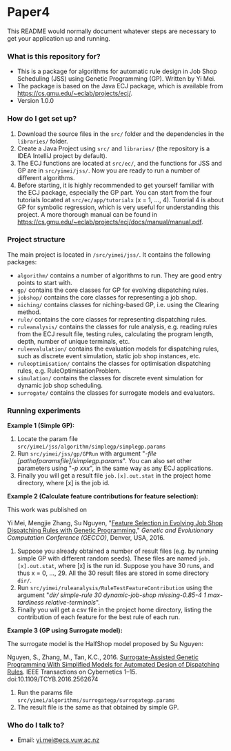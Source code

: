 # Paper4

This README would normally document whatever steps are necessary to get your application up and running.

### What is this repository for? ###

* This is a package for algorithms for automatic rule design in Job Shop Scheduling (JSS) using Genetic Programming (GP). Written by Yi Mei.
* The package is based on the Java ECJ package, which is available from https://cs.gmu.edu/~eclab/projects/ecj/.
* Version 1.0.0

### How do I get set up? ###

1. Download the source files in the `src/` folder and the dependencies in the `libraries/` folder.
2. Create a Java Project using `src/` and `libraries/` (the repository is a IDEA IntelliJ project by default).
3. The ECJ functions are located at `src/ec/`, and the functions for JSS and GP are in `src/yimei/jss/`. Now you are ready to run a number of different algorithms.
4. Before starting, it is highly recommended to get yourself familiar with the ECJ package, especially the GP part. You can start from the four tutorials located at `src/ec/app/tutorialx` (x = 1, ..., 4). Turorial 4 is about GP for symbolic regression, which is very useful for understanding this project. A more thorough manual can be found in https://cs.gmu.edu/~eclab/projects/ecj/docs/manual/manual.pdf.

### Project structure ###

The main project is located in `/src/yimei/jss/`. It contains the following packages:

* `algorithm/` contains a number of algorithms to run. They are good entry points to start with.
* `gp/` contains the core classes for GP for evolving dispatching rules.
* `jobshop/` contains the core classes for representing a job shop.
* `niching/` contains classes for niching-based GP, i.e. using the Clearing method.
* `rule/` contains the core classes for representing dispatching rules.
* `ruleanalysis/` contains the classes for rule analysis, e.g. reading rules from the ECJ result file, testing rules, calculating the program length, depth, number of unique terminals, etc.
* `ruleevalulation/` contains the evaluation models for dispatching rules, such as discrete event simulation, static job shop instances, etc.
* `ruleoptimisation/` contains the classes for optimisation dispatching rules, e.g. RuleOptimisationProblem.
* `simulation/` contains the classes for discrete event simulation for dynamic job shop scheduling.
* `surrogate/` contains the classes for surrogate models and evaluators.

### Running experiments ###

**Example 1 (Simple GP):**

1. Locate the param file `src/yimei/jss/algorithm/simplegp/simplegp.params`
2. Run `src/yimei/jss/gp/GPRun` with argument "*-file [pathofparamsfile]/simplegp.params*". You can also set other parameters using "*-p xxx*", in the same way as any ECJ applications.
3. Finally you will get a result file `job.[x].out.stat` in the project home directory, where [x] is the job id.

**Example 2 (Calculate feature contributions for feature selection):**

This work was published on 

Yi Mei, Mengjie Zhang, Su Nguyen, "<a href="http://homepages.ecs.vuw.ac.nz/~yimei/papers/GECCO16-MeiSuZhang.pdf">Feature Selection in Evolving Job Shop Dispatching Rules with Genetic Programming</a>," *Genetic and Evolutionary Computation Conference (GECCO)*, Denver, USA, 2016.

1. Suppose you already obtained a number of result files (e.g. by running simple GP with different random seeds). These files are named `job.[x].out.stat`, where [x] is the run id. Suppose you have 30 runs, and thus x = 0, ..., 29. All the 30 result files are stored in some directory `dir/`.
2. Run `src/yimei/ruleanalysis/RuleTestFeatureContribution` using the argument "*dir/ simple-rule 30 dynamic-job-shop missing-0.85-4 1 max-tardiness relative-terminals*".
3. Finally you will get a csv file in the project home directory, listing the contribution of each feature for the best rule of each run.

**Example 3 (GP using Surrogate model):**

The surrogate model is the HalfShop model proposed by Su Nguyen:

Nguyen, S., Zhang, M., Tan, K.C., 2016. <a href="http://ieeexplore.ieee.org/stamp/stamp.jsp?arnumber=7473913">Surrogate-Assisted Genetic Programming With Simplified Models for Automated Design of Dispatching Rules</a>. IEEE Transactions on Cybernetics 1–15. doi:10.1109/TCYB.2016.2562674

1. Run the params file `src/yimei/algorithms/surrogategp/surrogategp.params`
2. The result file is the same as that obtained by simple GP.


### Who do I talk to? ###

* Email: yi.mei@ecs.vuw.ac.nz
